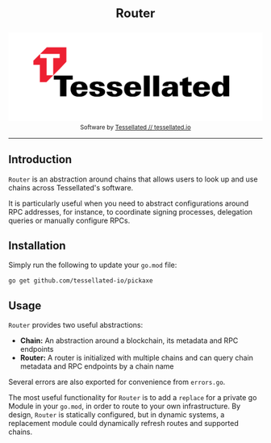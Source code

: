 <div align="center">
<p style="font-size:24px; font-weight: bold;">Router</p>
<p>
      <img alt="Tessellated Logo" src="media/tessellated-logo.png" />
<small>Software by <a href="https://tessellated.io" target="_blank"> Tessellated // tessellated.io</a></small>
</p>
</div>

---

## Introduction

`Router` is an abstraction around chains that allows users to look up and use chains across Tessellated's software. 

It is particularly useful when you need to abstract configurations around RPC addresses, for instance, to coordinate signing processes, delegation queries or manually configure RPCs.

## Installation

Simply run the following to update your `go.mod` file:

```
go get github.com/tessellated-io/pickaxe
```

## Usage

`Router` provides two useful abstractions:
- **Chain:** An abstraction around a blockchain, its metadata and RPC endpoints
- **Router:** A router is initialized with multiple chains and can query chain metadata and RPC endpoints by a chain name

Several errors are also exported for convenience from `errors.go`.

The most useful functionality for `Router` is to add a `replace` for a private go Module in your `go.mod`, in order to route to your own infrastructure. By design, `Router` is statically configured, but in dynamic systems, a replacement module could dynamically refresh routes and supported chains.
